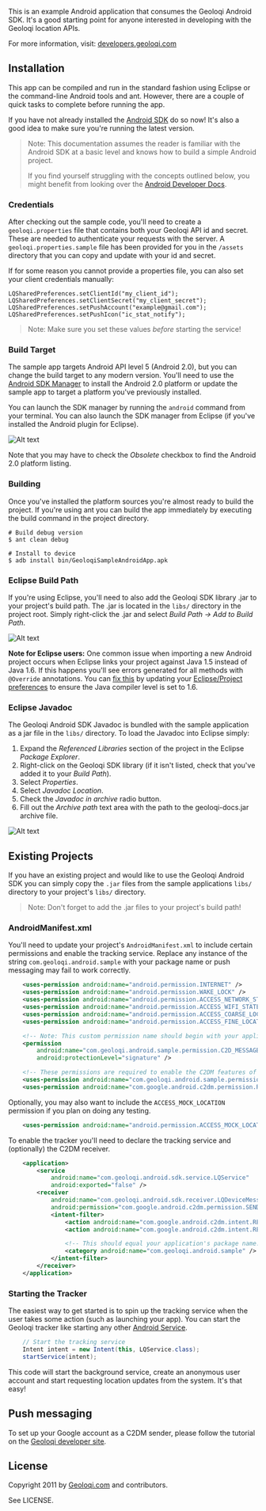 This is an example Android application that consumes the Geoloqi
Android SDK. It's a good starting point for anyone interested in
developing with the Geoloqi location APIs.

For more information, visit: [developers.geoloqi.com][geoloqi-dev-site]

## Installation

This app can be compiled and run in the standard fashion using Eclipse or
the command-line Android tools and ant. However, there are a couple of
quick tasks to complete before running the app.

If you have not already installed the [Android SDK][android-sdk]
do so now! It's also a good idea to make sure you're running the latest version.

> Note: This documentation assumes the reader is familiar with the Android SDK
> at a basic level and knows how to build a simple Android project.
>
> If you find yourself struggling with the concepts outlined below, you might
> benefit from looking over the [Android Developer Docs][android-docs].

### Credentials

After checking out the sample code, you'll need to create a
`geoloqi.properties` file that contains both your Geoloqi API id
and secret. These are needed to authenticate your requests with the
server. A `geoloqi.properties.sample` file has been provided for you
in the `/assets` directory that you can copy and update with your
id and secret.

If for some reason you cannot provide a properties file, you can also
set your client credentials manually:

    LQSharedPreferences.setClientId("my_client_id");
    LQSharedPreferences.setClientSecret("my_client_secret");
    LQSharedPreferences.setPushAccount("example@gmail.com");
    LQSharedPreferences.setPushIcon("ic_stat_notify");

> Note: Make sure you set these values *before* starting the service!

### Build Target

The sample app targets Android API level 5 (Android 2.0), but you can change
the build target to any modern version. You'll need to use the 
[Android SDK Manager][android-sdk-components] to install the Android 2.0
platform or update the sample app to target a platform you've previously installed.

You can launch the SDK manager by running the `android` command from your
terminal. You can also launch the SDK manager from Eclipse (if you've installed
the Android plugin for Eclipse).

![Alt text](https://raw.github.com/geoloqi/Geoloqi-Android-SDK/master/docs/images/android-sdk-manager-20.png)

Note that you may have to check the *Obsolete* checkbox to find the Android 2.0
platform listing.

### Building

Once you've installed the platform sources you're almost ready to build the
project. If you're using ant you can build the app immediately by executing
the build command in the project directory.

    # Build debug version
    $ ant clean debug

    # Install to device
    $ adb install bin/GeoloqiSampleAndroidApp.apk

### Eclipse Build Path

If you're using Eclipse, you'll need to also add the Geoloqi SDK library
.jar to your project's build path. The .jar is located in the `libs/`
directory in the project root. Simply right-click the .jar and select
*Build Path -> Add to Build Path*.

![Alt text](https://raw.github.com/geoloqi/Geoloqi-Android-SDK/master/docs/images/eclipse-build-path.png)

**Note for Eclipse users:** One common issue when importing a new Android project
occurs when Eclipse links your project against Java 1.5 instead of Java 1.6. If this
happens you'll see errors generated for all methods with `@Override` annotations.
You can [fix this][stackoverflow-override] by updating your [Eclipse/Project
preferences][eclipse-compiler-image] to ensure the Java compiler level is set to 1.6.

### Eclipse Javadoc

The Geoloqi Android SDK Javadoc is bundled with the sample application as
a jar file in the `libs/` directory. To load the Javadoc into Eclipse simply:

1. Expand the *Referenced Libraries* section of the project in the Eclipse *Package Explorer*.
2. Right-click on the Geoloqi SDK library (if it isn't listed, check that you've added it to your *Build Path*).
3. Select *Properties*.
4. Select *Javadoc Location*.
5. Check the *Javadoc in archive* radio button.
6. Fill out the *Archive path* text area with the path to the geoloqi-docs.jar archive file.

![Alt text](https://raw.github.com/geoloqi/Geoloqi-Android-SDK/master/docs/images/eclipse-javadoc.png)

## Existing Projects

If you have an existing project and would like to use the Geoloqi Android SDK
you can simply copy the `.jar` files from the sample applications `libs/`
directory to your project's `libs/` directory.

> Note: Don't forget to add the .jar files to your project's build path!

### AndroidManifest.xml

You'll need to update your project's `AndroidManifest.xml` to include certain
permissions and enable the tracking service. Replace any instance
of the string `com.geoloqi.android.sample` with your package name or push
messaging may fail to work correctly.

```xml
    <uses-permission android:name="android.permission.INTERNET" />
    <uses-permission android:name="android.permission.WAKE_LOCK" />
    <uses-permission android:name="android.permission.ACCESS_NETWORK_STATE" />
    <uses-permission android:name="android.permission.ACCESS_WIFI_STATE" />
    <uses-permission android:name="android.permission.ACCESS_COARSE_LOCATION" />
    <uses-permission android:name="android.permission.ACCESS_FINE_LOCATION" />

    <!-- Note: This custom permission name should begin with your application's package name! -->
    <permission
        android:name="com.geoloqi.android.sample.permission.C2D_MESSAGE"
        android:protectionLevel="signature" />

    <!-- These permissions are required to enable the C2DM features of the SDK. -->
    <uses-permission android:name="com.geoloqi.android.sample.permission.C2D_MESSAGE" />
    <uses-permission android:name="com.google.android.c2dm.permission.RECEIVE" />
```

Optionally, you may also want to include the `ACCESS_MOCK_LOCATION` permission if you plan on doing any testing.

```xml
    <uses-permission android:name="android.permission.ACCESS_MOCK_LOCATION" />
```

To enable the tracker you'll need to declare the tracking service and 
(optionally) the C2DM receiver.

```xml
    <application>
        <service
            android:name="com.geoloqi.android.sdk.service.LQService"
            android:exported="false" />
        <receiver
            android:name="com.geoloqi.android.sdk.receiver.LQDeviceMessagingReceiver"
            android:permission="com.google.android.c2dm.permission.SEND">
            <intent-filter>
                <action android:name="com.google.android.c2dm.intent.RECEIVE" />
                <action android:name="com.google.android.c2dm.intent.REGISTRATION" />

                <!-- This should equal your application's package name! -->
                <category android:name="com.geoloqi.android.sample" />
            </intent-filter>
        </receiver>
    </application>
```

### Starting the Tracker

The easiest way to get started is to spin up the tracking service when
the user takes some action (such as launching your app). You can start
the Geoloqi tracker like starting any other [Android Service][android-service].

```java
    // Start the tracking service
    Intent intent = new Intent(this, LQService.class);
    startService(intent);
```

This code will start the background service, create an anonymous user
account and start requesting location updates from the system. It's that easy!

## Push messaging

To set up your Google account as a C2DM sender, please follow the
tutorial on the [Geoloqi developer site][push-messaging].

## License

Copyright 2011 by [Geoloqi.com][geoloqi-site] and contributors.

See LICENSE.

[geoloqi-site]: https://geoloqi.com/
[geoloqi-dev-site]: https://developers.geoloqi.com/
[android-docs]: http://developer.android.com/
[android-sdk]: http://developer.android.com/sdk/index.html
[android-sdk-components]: http://developer.android.com/sdk/adding-components.html
[android-service]: http://developer.android.com/reference/android/app/Service.html
[stackoverflow-override]: http://stackoverflow.com/a/1678170/772122
[eclipse-compiler-image]: https://raw.github.com/geoloqi/Geoloqi-Android-SDK/master/docs/images/eclipse-compiler.png
[push-messaging]: https://developers.geoloqi.com/android/push-notifications
